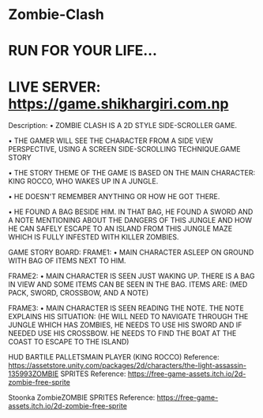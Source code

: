 # Zombie-Clash 
# RUN FOR YOUR LIFE…
# LIVE SERVER: https://game.shikhargiri.com.np
Description:
• ZOMBIE CLASH IS A 2D STYLE SIDE-SCROLLER GAME.

• THE GAMER WILL SEE THE CHARACTER FROM A SIDE VIEW PERSPECTIVE, USING
A SCREEN SIDE-SCROLLING TECHNIQUE.GAME STORY

• THE STORY THEME OF THE GAME IS BASED ON THE MAIN CHARACTER: KING
ROCCO, WHO WAKES UP IN A JUNGLE.

• HE DOESN'T REMEMBER ANYTHING OR HOW HE GOT THERE.

• HE FOUND A BAG BESIDE HIM. IN THAT BAG, HE FOUND A SWORD AND A NOTE
MENTIONING ABOUT THE DANGERS OF THIS JUNGLE AND HOW HE CAN
SAFELY ESCAPE TO AN ISLAND FROM THIS JUNGLE MAZE WHICH IS FULLY
INFESTED WITH KILLER ZOMBIES.

GAME STORY BOARD:
FRAME1:
• MAIN CHARACTER ASLEEP ON GROUND WITH BAG OF ITEMS NEXT TO HIM.

FRAME2:
• MAIN CHARACTER IS SEEN JUST WAKING UP. THERE IS A BAG IN VIEW AND SOME ITEMS CAN BE SEEN IN
THE BAG. ITEMS ARE: (MED PACK, SWORD, CROSSBOW, AND A NOTE)

FRAME3:
• MAIN CHARACTER IS SEEN READING THE NOTE. THE NOTE EXPLAINS HIS SITUATION: (HE WILL NEED TO
NAVIGATE THROUGH THE JUNGLE WHICH HAS ZOMBIES, HE NEEDS TO USE HIS SWORD AND IF NEEDED
USE HIS CROSSBOW. HE NEEDS TO FIND THE BOAT AT THE COAST TO ESCAPE TO THE ISLAND)

HUD BARTILE PALLETSMAIN PLAYER (KING ROCCO)
Reference: https://assetstore.unity.com/packages/2d/characters/the-light-assassin-135993ZOMBIE SPRITES
Reference: https://free-game-assets.itch.io/2d-zombie-free-sprite

Stoonka ZombieZOMBIE SPRITES
Reference: https://free-game-assets.itch.io/2d-zombie-free-sprite


